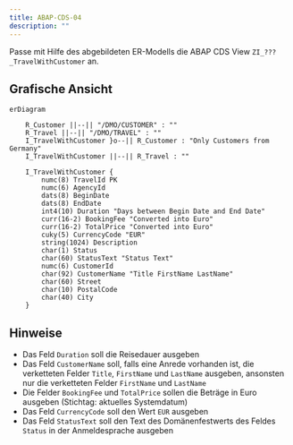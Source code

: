 ```yaml
---
title: ABAP-CDS-04
description: ""
---
```


Passe mit Hilfe des abgebildeten ER-Modells die ABAP CDS View `ZI_???_TravelWithCustomer` an.

## Grafische Ansicht

```mermaid
erDiagram

    R_Customer ||--|| "/DMO/CUSTOMER" : ""
    R_Travel ||--|| "/DMO/TRAVEL" : ""
    I_TravelWithCustomer }o--|| R_Customer : "Only Customers from Germany"
    I_TravelWithCustomer ||--|| R_Travel : ""

    I_TravelWithCustomer {
        numc(8) TravelId PK
        numc(6) AgencyId
        dats(8) BeginDate
        dats(8) EndDate
        int4(10) Duration "Days between Begin Date and End Date"
        curr(16-2) BookingFee "Converted into Euro"
        curr(16-2) TotalPrice "Converted into Euro"
        cuky(5) CurrencyCode "EUR"
        string(1024) Description
        char(1) Status
        char(60) StatusText "Status Text"
        numc(6) CustomerId
        char(92) CustomerName "Title FirstName LastName"
        char(60) Street
        char(10) PostalCode
        char(40) City
    }
```

## Hinweise

- Das Feld `Duration` soll die Reisedauer ausgeben
- Das Feld `CustomerName` soll, falls eine Anrede vorhanden ist, die verketteten Felder `Title`, `FirstName` und `LastName` ausgeben, ansonsten nur die verketteten Felder `FirstName` und `LastName`
- Die Felder `BookingFee` und `TotalPrice` sollen die Beträge in Euro ausgeben (Stichtag: aktuelles Systemdatum)
- Das Feld `CurrencyCode` soll den Wert `EUR` ausgeben
- Das Feld `StatusText` soll den Text des Domänenfestwerts des Feldes `Status` in der Anmeldesprache ausgeben
